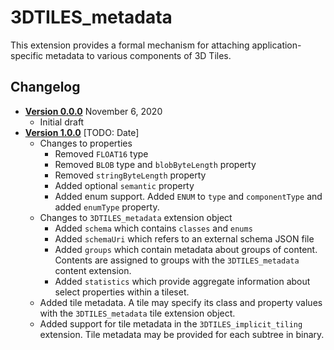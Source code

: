 # 3DTILES_metadata

This extension provides a formal mechanism for attaching application-specific metadata to various components of 3D Tiles.

## Changelog

* [**Version 0.0.0**](0.0.0/README.md) November 6, 2020
    * Initial draft
* [**Version 1.0.0**](1.0.0/README.md) [TODO: Date]
    * Changes to properties
      * Removed `FLOAT16` type
      * Removed `BLOB` type and `blobByteLength` property
      * Removed `stringByteLength` property
      * Added optional `semantic` property
      * Added enum support. Added `ENUM` to `type` and `componentType` and added `enumType` property.
    * Changes to `3DTILES_metadata` extension object
      * Added `schema` which contains `classes` and `enums`
      * Added `schemaUri` which refers to an external schema JSON file
      * Added `groups` which contain metadata about groups of content. Contents are assigned to groups with the `3DTILES_metadata` content extension.
      * Added `statistics` which provide aggregate information about select properties within a tileset.
    * Added tile metadata. A tile may specify its class and property values with the `3DTILES_metadata` tile extension object.
    * Added support for tile metadata in the `3DTILES_implicit_tiling` extension. Tile metadata may be provided for each subtree in binary.
